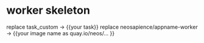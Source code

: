 # worker skeleton

replace task_custom -> {{your task}}
replace neosapience/appname-worker -> {{your image name as quay.io/neos/... }}
